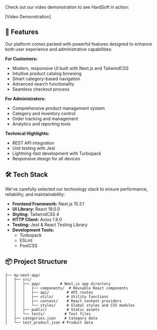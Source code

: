 Check out our video demonstration to see HardSoft in action:

[Video Demonstration]
 


## 🚀 Features

Our platform comes packed with powerful features designed to enhance both user experience and administrative capabilities:

**For Customers:**
- Modern, responsive UI built with Next.js and TailwindCSS
- Intuitive product catalog browsing
- Smart category-based navigation
- Advanced search functionality
- Seamless checkout process

**For Administrators:**
- Comprehensive product management system
- Category and inventory control
- Order tracking and management
- Analytics and reporting tools

**Technical Highlights:**
- REST API integration
- Unit testing with Jest
- Lightning-fast development with Turbopack
- Responsive design for all devices

## 🛠 Tech Stack

We've carefully selected our technology stack to ensure performance, reliability, and maintainability:

- **Frontend Framework:** Next.js 15.3.1
- **UI Library:** React 19.0.0
- **Styling:** TailwindCSS 4
- **HTTP Client:** Axios 1.9.0
- **Testing:** Jest & React Testing Library
- **Development Tools:**
  - Turbopack
  - ESLint
  - PostCSS

## 📦 Project Structure

```
├── my-next-app/
│   ├── src/
│   │   ├── app/         # Next.js app directory
│   │   │   ├── components/  # Reusable React components
│   │   │   ├── api/        # API routes
│   │   │   ├── utils/      # Utility functions
│   │   │   ├── context/    # React context providers
│   │   │   └── styles/     # Global styles and CSS modules
│   │   ├── public/         # Static assets
│   │   └── tests/         # Test files
│   ├── categories.json    # Category data
│   └── test_product.json # Product data
```
 
